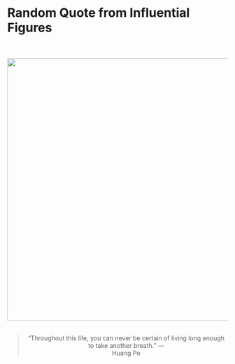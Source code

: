 # Random Quote from Influential Figures

<div align="center">
  <br>
  <br>
  <a href="https://en.wikipedia.org/wiki/Huangbo_Xiyun" title="Huangbo Xiyun - Wikipedia"><img src="https://upload.wikimedia.org/wikipedia/commons/a/aa/HuangboXiyun.gif" width="600px"></a>
  <br>
  <br>
  <blockquote>&ldquo;Throughout this life, you can never be certain of living long enough to take another breath.&rdquo; &mdash; <footer>Huang Po</footer></blockquote>
</div>
  